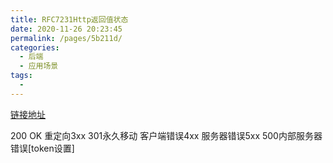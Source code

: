 ```yaml
---
title: RFC7231Http返回值状态
date: 2020-11-26 20:23:45
permalink: /pages/5b211d/
categories:
  - 后端
  - 应用场景
tags:
  - 
---
```




[链接地址](https://cloud.tencent.com/developer/section/1190080)



200 OK
重定向3xx
301永久移动
客户端错误4xx 
服务器错误5xx
500内部服务器错误[token设置]




